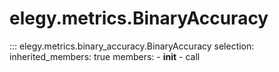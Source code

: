 
# elegy.metrics.BinaryAccuracy

::: elegy.metrics.binary_accuracy.BinaryAccuracy
    selection:
        inherited_members: true
        members:
            - __init__
            - call
        